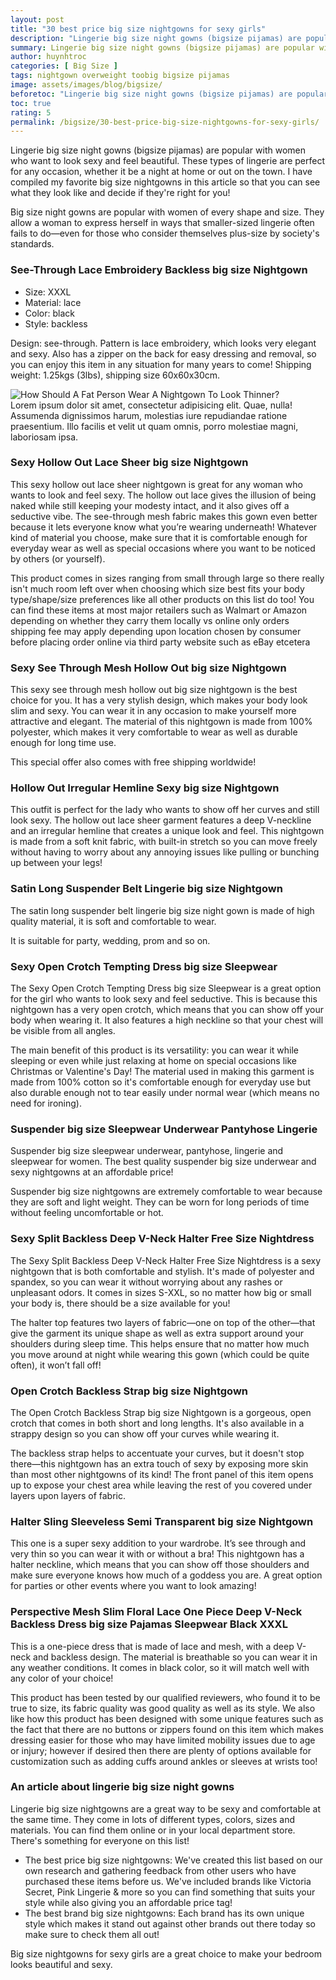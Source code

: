 ```yaml
---
layout: post
title: "30 best price big size nightgowns for sexy girls"
description: "Lingerie big size night gowns (bigsize pijamas) are popular with women who want to look sexy and feel beautiful. These types of lingerie are perfect for any occasion, whether it be a night at home or out on the town. I have compiled my favorite big size nightgowns in this article so that you can see what they look like and decide if they're right for you."
summary: Lingerie big size night gowns (bigsize pijamas) are popular with women who want to look sexy and feel beautiful. These types of lingerie are perfect for any occasion, whether it be a night at home or out on the town. I have compiled my favorite big size nightgowns in this article so that you can see what they look like and decide if they're right for you.
author: huynhtroc
categories: [ Big Size ]
tags: nightgown overweight toobig bigsize pijamas
image: assets/images/blog/bigsize/
beforetoc: "Lingerie big size night gowns (bigsize pijamas) are popular with women who want to look sexy and feel beautiful. These types of lingerie are perfect for any occasion, whether it be a night at home or out on the town. I have compiled my favorite big size nightgowns in this article so that you can see what they look like and decide if they're right for you."
toc: true
rating: 5
permalink: /bigsize/30-best-price-big-size-nightgowns-for-sexy-girls/
---
```



Lingerie big size night gowns (bigsize pijamas) are popular with women who want to look sexy and feel beautiful. These types of lingerie are perfect for any occasion, whether it be a night at home or out on the town. I have compiled my favorite big size nightgowns in this article so that you can see what they look like and decide if they're right for you!

Big size night gowns are popular with women of every shape and size. They allow a woman to express herself in ways that smaller-sized lingerie often fails to do—even for those who consider themselves plus-size by society's standards.

### See-Through Lace Embroidery Backless big size Nightgown

* Size: XXXL
* Material: lace
* Color: black
* Style: backless

Design: see-through. Pattern is lace embroidery, which looks very elegant and sexy. Also has a zipper on the back for easy dressing and removal, so you can enjoy this item in any situation for many years to come!  Shipping weight: 1.25kgs (3lbs), shipping size 60x60x30cm.

<div class="f-grid">
  <div class="f-grid-col">
  	<img class="img-thumb lazyimg" src="https://pijamas.beauty/assets/images/blog/bigsize/how-should-a-fat-person-wear-a-nightgown-to-look-thinner/how-should-a-fat-person-wear-a-nightgown-to-look-thinner-pijamas.beauty-cover.jpg" alt="How Should A Fat Person Wear A Nightgown To Look Thinner?">
  </div>
  <div class="f-grid-col">Lorem ipsum dolor sit amet, consectetur adipisicing elit. Quae, nulla! Assumenda dignissimos harum, molestias iure repudiandae ratione praesentium. Illo facilis et velit ut quam omnis, porro molestiae magni, laboriosam ipsa.
  </div>
</div>

### Sexy Hollow Out Lace Sheer big size Nightgown

This sexy hollow out lace sheer nightgown is great for any woman who wants to look and feel sexy. The hollow out lace gives the illusion of being naked while still keeping your modesty intact, and it also gives off a seductive vibe. The see-through mesh fabric makes this gown even better because it lets everyone know what you’re wearing underneath! Whatever kind of material you choose, make sure that it is comfortable enough for everyday wear as well as special occasions where you want to be noticed by others (or yourself).

This product comes in sizes ranging from small through large so there really isn't much room left over when choosing which size best fits your body type/shape/size preferences like all other products on this list do too! You can find these items at most major retailers such as Walmart or Amazon depending on whether they carry them locally vs online only orders shipping fee may apply depending upon location chosen by consumer before placing order online via third party website such as eBay etcetera

### Sexy See Through Mesh Hollow Out big size Nightgown

This sexy see through mesh hollow out big size nightgown is the best choice for you. It has a very stylish design, which makes your body look slim and sexy. You can wear it in any occasion to make yourself more attractive and elegant. The material of this nightgown is made from 100% polyester, which makes it very comfortable to wear as well as durable enough for long time use.

This special offer also comes with free shipping worldwide!

### Hollow Out Irregular Hemline Sexy big size Nightgown

This outfit is perfect for the lady who wants to show off her curves and still look sexy. The hollow out lace sheer garment features a deep V-neckline and an irregular hemline that creates a unique look and feel. This nightgown is made from a soft knit fabric, with built-in stretch so you can move freely without having to worry about any annoying issues like pulling or bunching up between your legs!

### Satin Long Suspender Belt Lingerie big size Nightgown

The satin long suspender belt lingerie big size night gown is made of high quality material, it is soft and comfortable to wear.

It is suitable for party, wedding, prom and so on.

### Sexy Open Crotch Tempting Dress big size Sleepwear

The Sexy Open Crotch Tempting Dress big size Sleepwear is a great option for the girl who wants to look sexy and feel seductive. This is because this nightgown has a very open crotch, which means that you can show off your body when wearing it. It also features a high neckline so that your chest will be visible from all angles.

The main benefit of this product is its versatility: you can wear it while sleeping or even while just relaxing at home on special occasions like Christmas or Valentine's Day! The material used in making this garment is made from 100% cotton so it's comfortable enough for everyday use but also durable enough not to tear easily under normal wear (which means no need for ironing).

### Suspender big size Sleepwear Underwear Pantyhose Lingerie

Suspender big size sleepwear underwear, pantyhose, lingerie and sleepwear for women. The best quality suspender big size underwear and sexy nightgowns at an affordable price!

Suspender big size nightgowns are extremely comfortable to wear because they are soft and light weight. They can be worn for long periods of time without feeling uncomfortable or hot.

### Sexy Split Backless Deep V-Neck Halter Free Size Nightdress

The Sexy Split Backless Deep V-Neck Halter Free Size Nightdress is a sexy nightgown that is both comfortable and stylish. It's made of polyester and spandex, so you can wear it without worrying about any rashes or unpleasant odors. It comes in sizes S-XXL, so no matter how big or small your body is, there should be a size available for you!

The halter top features two layers of fabric—one on top of the other—that give the garment its unique shape as well as extra support around your shoulders during sleep time. This helps ensure that no matter how much you move around at night while wearing this gown (which could be quite often), it won’t fall off!

### Open Crotch Backless Strap big size Nightgown

The Open Crotch Backless Strap big size Nightgown is a gorgeous, open crotch that comes in both short and long lengths. It's also available in a strappy design so you can show off your curves while wearing it.

The backless strap helps to accentuate your curves, but it doesn't stop there—this nightgown has an extra touch of sexy by exposing more skin than most other nightgowns of its kind! The front panel of this item opens up to expose your chest area while leaving the rest of you covered under layers upon layers of fabric.

### Halter Sling Sleeveless Semi Transparent big size Nightgown

This one is a super sexy addition to your wardrobe. It’s see through and very thin so you can wear it with or without a bra! This nightgown has a halter neckline, which means that you can show off those shoulders and make sure everyone knows how much of a goddess you are. A great option for parties or other events where you want to look amazing!

### Perspective Mesh Slim Floral Lace One Piece Deep V-Neck Backless Dress big size Pajamas Sleepwear Black XXXL

This is a one-piece dress that is made of lace and mesh, with a deep V-neck and backless design. The material is breathable so you can wear it in any weather conditions. It comes in black color, so it will match well with any color of your choice!

This product has been tested by our qualified reviewers, who found it to be true to size, its fabric quality was good quality as well as its style. We also like how this product has been designed with some unique features such as the fact that there are no buttons or zippers found on this item which makes dressing easier for those who may have limited mobility issues due to age or injury; however if desired then there are plenty of options available for customization such as adding cuffs around ankles or sleeves at wrists too!

### An article about lingerie big size night gowns

Lingerie big size nightgowns are a great way to be sexy and comfortable at the same time. They come in lots of different types, colors, sizes and materials. You can find them online or in your local department store. There's something for everyone on this list!

- The best price big size nightgowns: We've created this list based on our own research and gathering feedback from other users who have purchased these items before us. We've included brands like Victoria Secret, Pink Lingerie & more so you can find something that suits your style while also giving you an affordable price tag!
- The best brand big size nightgowns: Each brand has its own unique style which makes it stand out against other brands out there today so make sure to check them all out!

Big size nightgowns for sexy girls are a great choice to make your bedroom looks beautiful and sexy.